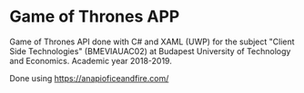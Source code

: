 # Game of Thrones APP
Game of Thrones API done with C# and XAML (UWP) for the subject "Client Side Technologies" (BMEVIAUAC02) at Budapest University of Technology and Economics. Academic year 2018-2019.

Done using https://anapioficeandfire.com/
